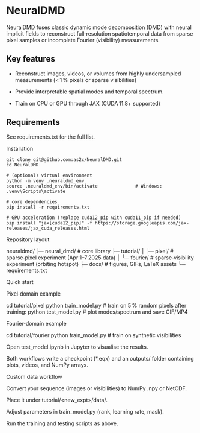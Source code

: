 # NeuralDMD

NeuralDMD fuses classic dynamic mode decomposition (DMD) with neural implicit fields to reconstruct full‑resolution spatiotemporal data from sparse pixel samples or incomplete Fourier (visibility) measurements.

Key features
----------------------
- Reconstruct images, videos, or volumes from highly undersampled measurements (< 1 % pixels or sparse visibilities)

- Provide interpretable spatial modes and temporal spectrum.

- Train on CPU or GPU through JAX (CUDA 11.8+ supported)

Requirements
----------------------
See requirements.txt for the full list.

Installation

```# clone
git clone git@github.com:as2c/NeuralDMD.git
cd NeuralDMD

# (optional) virtual environment
python -m venv .neuraldmd_env
source .neuraldmd_env/bin/activate              # Windows: .venv\Scripts\activate

# core dependencies
pip install -r requirements.txt

# GPU acceleration (replace cuda12_pip with cuda11_pip if needed)
pip install "jax[cuda12_pip]" -f https://storage.googleapis.com/jax-releases/jax_cuda_releases.html
```

Repository layout

neuraldmd/
 ├─ neural_dmd/           # core library
 ├─ tutorial/
 │   ├─ pixel/            # sparse‑pixel experiment (Apr 1–7 2025 data)
 │   └─ fourier/          # sparse‑visibility experiment (orbiting hotspot)
 ├─ docs/                 # figures, GIFs, LaTeX assets
 └─ requirements.txt

Quick start

Pixel‑domain example

cd tutorial/pixel
python train_model.py    # train on 5 % random pixels
after training:
python test_model.py     # plot modes/spectrum and save GIF/MP4

Fourier‑domain example

cd tutorial/fourier
python train_model.py    # train on synthetic visibilities

Open test_model.ipynb in Jupyter to visualise the results.

Both workflows write a checkpoint (*.eqx) and an outputs/ folder containing plots, videos, and NumPy arrays.

Custom data workflow

Convert your sequence (images or visibilities) to NumPy .npy or NetCDF.

Place it under tutorial/<new_expt>/data/.

Adjust parameters in train_model.py (rank, learning rate, mask).

Run the training and testing scripts as above.